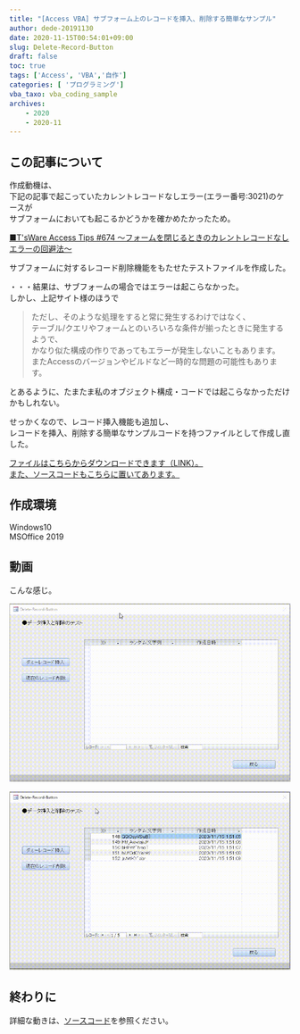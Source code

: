 ```yaml
---
title: "[Access VBA] サブフォーム上のレコードを挿入、削除する簡単なサンプル"
author: dede-20191130
date: 2020-11-15T00:54:01+09:00
slug: Delete-Record-Button
draft: false
toc: true
tags: ['Access', 'VBA','自作']
categories: [ 'プログラミング']
vba_taxo: vba_coding_sample
archives:
    - 2020
    - 2020-11
---
```


## この記事について

作成動機は、  
下記の記事で起こっていたカレントレコードなしエラー(エラー番号:3021)のケースが  
サブフォームにおいても起こるかどうかを確かめたかったため。  

[■T'sWare Access Tips #674 ～フォームを閉じるときのカレントレコードなしエラーの回避法～](https://tsware.jp/tips/tips_674.htm)

サブフォームに対するレコード削除機能をもたせたテストファイルを作成した。

・・・結果は、サブフォームの場合ではエラーは起こらなかった。  
しかし、上記サイト様のほうで  
> ただし、そのような処理をすると常に発生するわけではなく、  
テーブル/クエリやフォームとのいろいろな条件が揃ったときに発生するようで、  
かなり似た構成の作りであってもエラーが発生しないこともあります。  
またAccessのバージョンやビルドなど一時的な問題の可能性もあります。

とあるように、たまたま私のオブジェクト構成・コードでは起こらなかっただけかもしれない。  

せっかくなので、レコード挿入機能も追加し、  
レコードを挿入、削除する簡単なサンプルコードを持つファイルとして作成し直した。


[<span id="srcURL"><u>ファイルはこちらからダウンロードできます（LINK）。  
また、ソースコードもこちらに置いてあります。</u></span>](https://github.com/dede-20191130/My_VBA_Tools/tree/master/Public/2020/11/Delete-Record-Button)


## 作成環境
Windows10  
MSOffice 2019

## 動画  

こんな感じ。  

![挿入サンプル](./image01.gif)

![削除サンプル](./image02.gif)

## 終わりに

詳細な動きは、<a href="#srcURL">ソースコード</a>を参照ください。